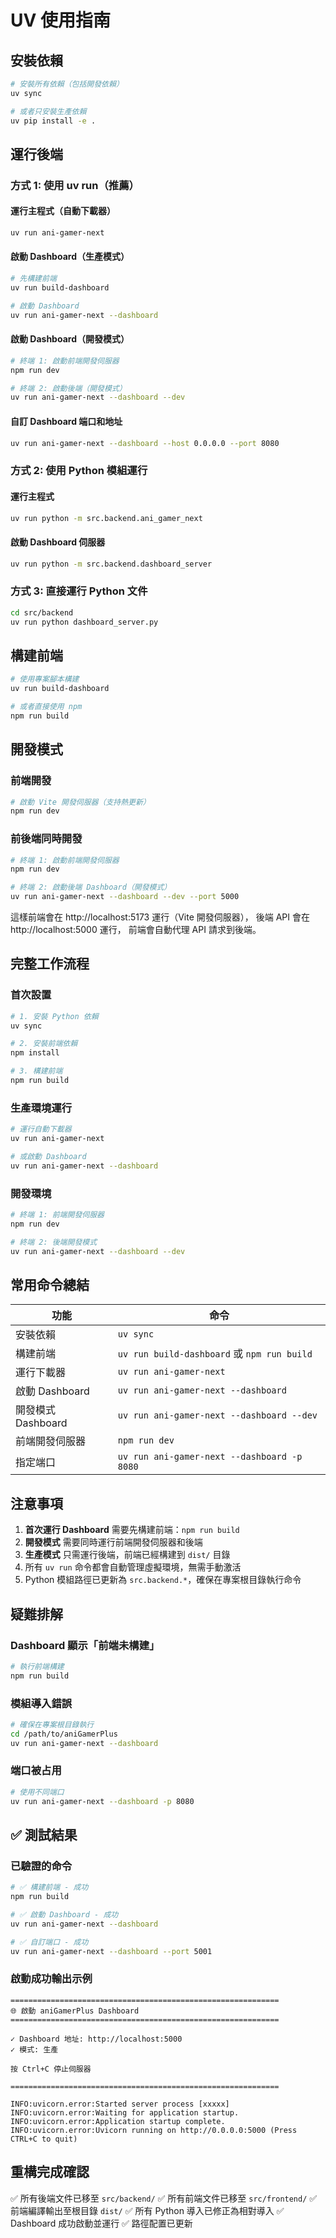 # UV 使用指南

## 安裝依賴

```bash
# 安裝所有依賴（包括開發依賴）
uv sync

# 或者只安裝生產依賴
uv pip install -e .
```

## 運行後端

### 方式 1: 使用 uv run（推薦）

#### 運行主程式（自動下載器）
```bash
uv run ani-gamer-next
```

#### 啟動 Dashboard（生產模式）
```bash
# 先構建前端
uv run build-dashboard

# 啟動 Dashboard
uv run ani-gamer-next --dashboard
```

#### 啟動 Dashboard（開發模式）
```bash
# 終端 1: 啟動前端開發伺服器
npm run dev

# 終端 2: 啟動後端（開發模式）
uv run ani-gamer-next --dashboard --dev
```

#### 自訂 Dashboard 端口和地址
```bash
uv run ani-gamer-next --dashboard --host 0.0.0.0 --port 8080
```

### 方式 2: 使用 Python 模組運行

#### 運行主程式
```bash
uv run python -m src.backend.ani_gamer_next
```

#### 啟動 Dashboard 伺服器
```bash
uv run python -m src.backend.dashboard_server
```

### 方式 3: 直接運行 Python 文件

```bash
cd src/backend
uv run python dashboard_server.py
```

## 構建前端

```bash
# 使用專案腳本構建
uv run build-dashboard

# 或者直接使用 npm
npm run build
```

## 開發模式

### 前端開發
```bash
# 啟動 Vite 開發伺服器（支持熱更新）
npm run dev
```

### 前後端同時開發
```bash
# 終端 1: 啟動前端開發伺服器
npm run dev

# 終端 2: 啟動後端 Dashboard（開發模式）
uv run ani-gamer-next --dashboard --dev --port 5000
```

這樣前端會在 http://localhost:5173 運行（Vite 開發伺服器），
後端 API 會在 http://localhost:5000 運行，
前端會自動代理 API 請求到後端。

## 完整工作流程

### 首次設置
```bash
# 1. 安裝 Python 依賴
uv sync

# 2. 安裝前端依賴
npm install

# 3. 構建前端
npm run build
```

### 生產環境運行
```bash
# 運行自動下載器
uv run ani-gamer-next

# 或啟動 Dashboard
uv run ani-gamer-next --dashboard
```

### 開發環境
```bash
# 終端 1: 前端開發伺服器
npm run dev

# 終端 2: 後端開發模式
uv run ani-gamer-next --dashboard --dev
```

## 常用命令總結

| 功能 | 命令 |
|------|------|
| 安裝依賴 | `uv sync` |
| 構建前端 | `uv run build-dashboard` 或 `npm run build` |
| 運行下載器 | `uv run ani-gamer-next` |
| 啟動 Dashboard | `uv run ani-gamer-next --dashboard` |
| 開發模式 Dashboard | `uv run ani-gamer-next --dashboard --dev` |
| 前端開發伺服器 | `npm run dev` |
| 指定端口 | `uv run ani-gamer-next --dashboard -p 8080` |

## 注意事項

1. **首次運行 Dashboard** 需要先構建前端：`npm run build`
2. **開發模式** 需要同時運行前端開發伺服器和後端
3. **生產模式** 只需運行後端，前端已經構建到 `dist/` 目錄
4. 所有 `uv run` 命令都會自動管理虛擬環境，無需手動激活
5. Python 模組路徑已更新為 `src.backend.*`，確保在專案根目錄執行命令

## 疑難排解

### Dashboard 顯示「前端未構建」
```bash
# 執行前端構建
npm run build
```

### 模組導入錯誤
```bash
# 確保在專案根目錄執行
cd /path/to/aniGamerPlus
uv run ani-gamer-next --dashboard
```

### 端口被占用
```bash
# 使用不同端口
uv run ani-gamer-next --dashboard -p 8080
```

## ✅ 測試結果

### 已驗證的命令

```bash
# ✅ 構建前端 - 成功
npm run build

# ✅ 啟動 Dashboard - 成功
uv run ani-gamer-next --dashboard

# ✅ 自訂端口 - 成功
uv run ani-gamer-next --dashboard --port 5001
```

### 啟動成功輸出示例
```
============================================================
🌐 啟動 aniGamerPlus Dashboard
============================================================

✓ Dashboard 地址: http://localhost:5000
✓ 模式: 生產

按 Ctrl+C 停止伺服器

============================================================

INFO:uvicorn.error:Started server process [xxxxx]
INFO:uvicorn.error:Waiting for application startup.
INFO:uvicorn.error:Application startup complete.
INFO:uvicorn.error:Uvicorn running on http://0.0.0.0:5000 (Press CTRL+C to quit)
```

## 重構完成確認

✅ 所有後端文件已移至 `src/backend/`
✅ 所有前端文件已移至 `src/frontend/`
✅ 前端編譯輸出至根目錄 `dist/`
✅ 所有 Python 導入已修正為相對導入
✅ Dashboard 成功啟動並運行
✅ 路徑配置已更新

